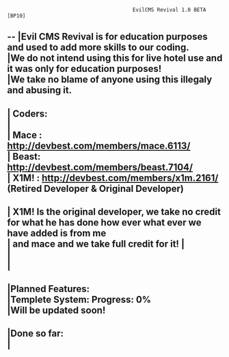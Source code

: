                                              EvilCMS Revival 1.0 BETA [BP10]                                           
--
|Evil CMS Revival is for education purposes and used to add more skills to our coding.                                 
|We do not intend using this for live hotel use and it was only for education purposes!                                
|We take no blame of anyone using this illegaly and abusing it.                                                        
--
| Coders:                                                                                                              
|                                                                                                                      
| Mace : http://devbest.com/members/mace.6113/                                                                         
| Beast: http://devbest.com/members/beast.7104/                                                                        
| X1M! : http://devbest.com/members/x1m.2161/ (Retired Developer & Original Developer)                                 
--
| X1M! Is the original developer, we take no credit for what he has done how ever what ever we have added is from me   
| and mace and we take full credit for it!
|                                                                                                                      
|                                                                                                                      
|                                                                                                                      
--
|Planned Features:                                                                                                     
|Templete System: Progress: 0%                                                                                         
|Will be updated soon!                                                                                                 
--
|Done so far:                                                                                                          
|                                                                                                                      
--

